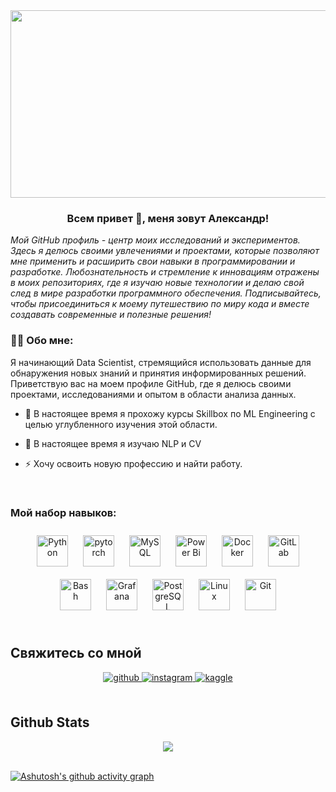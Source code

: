 <div style="text-align: center;">
  <img src="https://i.pinimg.com/originals/2e/e6/99/2ee6998e34c3e2eff7b894c66cfc5267.jpg" style="width: 1000px; height: 300px;" />
</div>

### <div align="center">Всем привет 👋, меня зовут Александр!</div>  
  

*Мой GitHub профиль - центр моих исследований и экспериментов. Здесь я делюсь своими увлечениями и проектами, которые позволяют мне применить и расширить свои навыки в программировании и разработке. Любознательность и стремление к инновациям отражены в моих репозиториях, где я изучаю новые технологии и делаю свой след в мире разработки программного обеспечения. Подписывайтесь, чтобы присоединиться к моему путешествию по миру кода и вместе создавать современные и полезные решения!*  
  



### 👨‍💻 Обо мне:  
Я начинающий Data Scientist, стремящийся использовать данные для обнаружения новых знаний и принятия информированных решений. Приветствую вас на моем профиле GitHub, где я делюсь своими проектами, исследованиями и опытом в области анализа данных.  
  

- 🔭 В настоящее время я прохожу курсы Skillbox по ML Engineering с целью углубленного изучения этой области.  
  

- 🌱 В настоящее время я изучаю NLP и CV  
  

- ⚡ Хочу освоить новую профессию и найти работу.  
  

<br/>  


### Мой набор навыков: 
<tr><td valign="top" width="33%">

<div align="center">  
<a href="https://www.python.org/" target="_blank"><img style="margin: 10px" src="https://profilinator.rishav.dev/skills-assets/python-original.svg" alt="Python" height="50" /></a>  
<a href="https://pytorch.org/" target="_blank"><img style="margin: 10px" src="https://profilinator.rishav.dev/skills-assets/pytorch-icon.svg" alt="pytorch" height="50" /></a>  
<a href="https://www.mysql.com/" target="_blank"><img style="margin: 10px" src="https://profilinator.rishav.dev/skills-assets/mysql-original-wordmark.svg" alt="MySQL" height="50" /></a>  
<a href="https://powerbi.microsoft.com/en-us/" target="_blank"><img style="margin: 10px" src="https://profilinator.rishav.dev/skills-assets/powerbi.png" alt="Power Bi" height="50" /></a>  
<a href="https://www.docker.com/" target="_blank"><img style="margin: 10px" src="https://profilinator.rishav.dev/skills-assets/docker-original-wordmark.svg" alt="Docker" height="50" /></a>  
<a href="https://about.gitlab.com/" target="_blank"><img style="margin: 10px" src="https://profilinator.rishav.dev/skills-assets/gitlab.svg" alt="GitLab" height="50" /></a>  
<a href="https://www.gnu.org/software/bash/" target="_blank"><img style="margin: 10px" src="https://profilinator.rishav.dev/skills-assets/gnu_bash-icon.svg" alt="Bash" height="50" /></a>  
<a href="https://grafana.com/" target="_blank"><img style="margin: 10px" src="https://profilinator.rishav.dev/skills-assets/grafana.png" alt="Grafana" height="50" /></a>  
<a href="https://www.postgresql.org/" target="_blank"><img style="margin: 10px" src="https://profilinator.rishav.dev/skills-assets/postgresql-original-wordmark.svg" alt="PostgreSQL" height="50" /></a>  
<a href="https://www.linux.org/" target="_blank"><img style="margin: 10px" src="https://profilinator.rishav.dev/skills-assets/linux-original.svg" alt="Linux" height="50" /></a>  
<a href="https://github.com/" target="_blank"><img style="margin: 10px" src="https://profilinator.rishav.dev/skills-assets/git-scm-icon.svg" alt="Git" height="50" /></a>  
</div>

</td><td valign="top" width="33%">



</td><td valign="top" width="33%">



</td></tr></table>  

<br/>  


## Свяжитесь со мной 
<div align="center">
<a href="https://github.com/AlexandrEremin17" target="_blank">
<img src=https://img.shields.io/badge/github-%2324292e.svg?&style=for-the-badge&logo=github&logoColor=white alt=github style="margin-bottom: 5px;" />
</a>
<a href="https://instagram.com/_sasha_eremin_" target="_blank">
<img src=https://img.shields.io/badge/instagram-%23000000.svg?&style=for-the-badge&logo=instagram&logoColor=white alt=instagram style="margin-bottom: 5px;" />
</a>
<a href="https://www.kaggle.com/alexandreremin" target="_blank">
<img src=https://img.shields.io/badge/kaggle-%2344BAE8.svg?&style=for-the-badge&logo=kaggle&logoColor=white alt=kaggle style="margin-bottom: 5px;" />
</a>  
</div>  
  

<br/>  


## Github Stats  
<div align="center"><img src="https://github-readme-stats.vercel.app/api?username=AlexandrEremin17&show_icons=true&count_private=true&hide_border=true" align="center" /></div>  

<br/>  


 

[![Ashutosh's github activity graph](https://github-readme-activity-graph.vercel.app/graph?username=AlexandrEremin17&color=ddddd0&bg_color=213290&line=24292e&point=24292e&area=true&hide_border=true)](https://github.com/AlexandrEremin17/github-readme-activity-graph)

